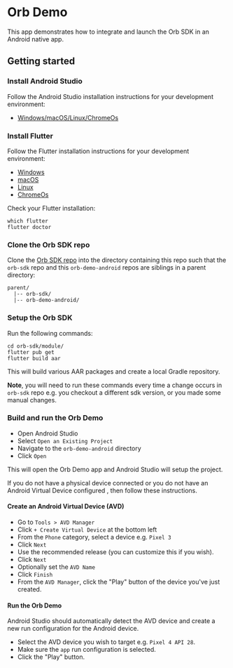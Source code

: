 # Orb Demo

This app demonstrates how to integrate and launch the Orb SDK in an Android native app.

## Getting started

### Install Android Studio
Follow the Android Studio installation instructions for your development
environment:

- [Windows/macOS/Linux/ChromeOs](https://developer.android.com/studio/install)


### Install Flutter
Follow the Flutter installation instructions for your development environment:

- [Windows](https://flutter.dev/docs/get-started/install/windows)
- [macOS](https://flutter.dev/docs/get-started/install/macos)
- [Linux](https://flutter.dev/docs/get-started/install/linux)
- [ChromeOs](https://flutter.dev/docs/get-started/install/chromeos)

Check your Flutter installation:

```shell
which flutter
flutter doctor
```

### Clone the Orb SDK repo

Clone the [Orb SDK repo](https://github.com/meya-ai/orb-sdk) into the directory containing this repo 
such that the `orb-sdk` repo and this `orb-demo-android` repos are siblings in a parent directory:

```
parent/
  |-- orb-sdk/
  |-- orb-demo-android/
```

### Setup the Orb SDK

Run the following commands:

```shell
cd orb-sdk/module/
flutter pub get
flutter build aar
```

This will build various AAR packages and create a local Gradle repository.

**Note**, you will need to run these commands every time a change occurs in `orb-sdk` repo e.g.
you checkout a different sdk version, or you made some manual changes.


### Build and run the Orb Demo

- Open Android Studio
- Select `Open an Existing Project`
- Navigate to the `orb-demo-android` directory
- Click `Open`

This will open the Orb Demo app and Android Studio will setup the project.

If you do not have a physical device connected or you do not have an Android Virtual Device configured
, then follow these instructions.


#### Create an Android Virtual Device (AVD)
- Go to `Tools > AVD Manager`
- Click `+ Create Virtual Device` at the bottom left
- From the `Phone` category, select a device e.g. `Pixel 3`
- Click `Next`
- Use the recommended release (you can customize this if you wish).
- Click `Next`
- Optionally set the `AVD Name`
- Click `Finish`
- From the `AVD Manager`, click the "Play" button of the device you've just 
  created.


#### Run the Orb Demo
Android Studio should automatically detect the AVD device and create a new run configuration for
the Android device.

- Select the AVD device you wish to target e.g. `Pixel 4 API 28`.
- Make sure the `app` run configuration is selected.
- Click the "Play" button.
